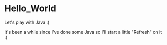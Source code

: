 # Hello_World
Let's play with Java :)

It's been a while since I've done some Java so I'll start a little "Refresh" on it :)
